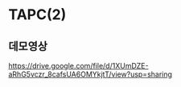 # TAPC(2)

## 데모영상

https://drive.google.com/file/d/1XUmDZE-aRhG5vczr_8cafsUA6OMYkjtT/view?usp=sharing

